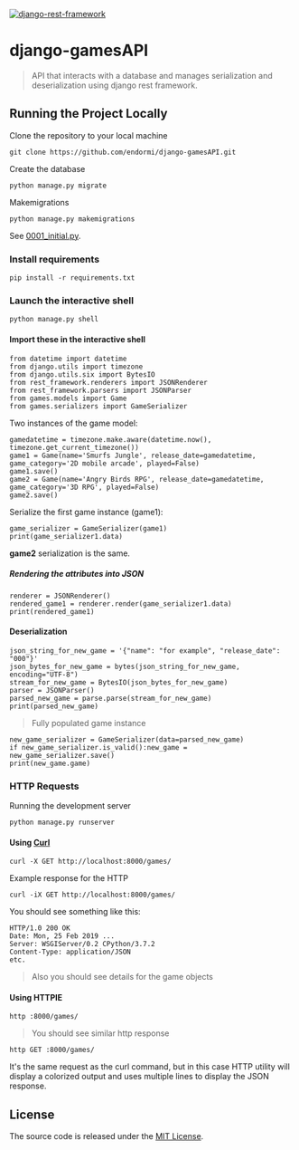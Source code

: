 [![django-rest-framework](https://www.django-rest-framework.org/img/logo.png)](https://www.django-rest-framework.org/)

# django-gamesAPI

> API that interacts with a database and manages serialization and deserialization using django rest framework.

## Running the Project Locally

Clone the repository to your local machine

```
git clone https://github.com/endormi/django-gamesAPI.git
```

Create the database

```
python manage.py migrate
```

Makemigrations

```
python manage.py makemigrations
```

See [0001_initial.py](https://github.com/endormi/django-gamesAPI/blob/master/games/migrations/0001_initial.py).

### Install requirements

```
pip install -r requirements.txt
```

### Launch the interactive shell

```
python manage.py shell
```

#### Import these in the interactive shell

```
from datetime import datetime
from django.utils import timezone
from django.utils.six import BytesIO
from rest_framework.renderers import JSONRenderer
from rest_framework.parsers import JSONParser 
from games.models import Game
from games.serializers import GameSerializer
```

Two instances of the game model:

```
gamedatetime = timezone.make.aware(datetime.now(), timezone.get_current_timezone())
game1 = Game(name='Smurfs Jungle', release_date=gamedatetime, game_category='2D mobile arcade', played=False)
game1.save()
game2 = Game(name='Angry Birds RPG', release_date=gamedatetime, game_category='3D RPG', played=False)
game2.save()
```

Serialize the first game instance (game1):

```
game_serializer = GameSerializer(game1)
print(game_serializer1.data)
```

**game2** serialization is the same.

##### Rendering the attributes into JSON

```
renderer = JSONRenderer()
rendered_game1 = renderer.render(game_serializer1.data)
print(rendered_game1)
```

#### Deserialization

```
json_string_for_new_game = '{"name": "for example", "release_date": "000"}'
json_bytes_for_new_game = bytes(json_string_for_new_game, encoding="UTF-8")
stream_for_new_game = BytesIO(json_bytes_for_new_game)
parser = JSONParser()
parsed_new_game = parse.parse(stream_for_new_game)
print(parsed_new_game)
```

> Fully populated game instance

```
new_game_serializer = GameSerializer(data=parsed_new_game)
if new_game_serializer.is_valid():new_game = new_game_serializer.save()
print(new_game.game)
```

### HTTP Requests

Running the development server

```
python manage.py runserver
```

#### Using [Curl](https://curl.haxx.se/download.html)

```
curl -X GET http://localhost:8000/games/
```

Example response for the HTTP

```
curl -iX GET http://localhost:8000/games/
```

You should see something like this:

```
HTTP/1.0 200 OK
Date: Mon, 25 Feb 2019 ...
Server: WSGIServer/0.2 CPython/3.7.2
Content-Type: application/JSON
etc.
```

> Also you should see details for the game objects

#### Using HTTPIE

```
http :8000/games/
```

> You should see similar http response

```
http GET :8000/games/
```

It's the same request as the curl command, but in this case HTTP utility will display a colorized output and uses multiple lines to display the JSON response.


## License

The source code is released under the [MIT License](https://github.com/endormi/django-gamesAPI/blob/master/LICENSE).